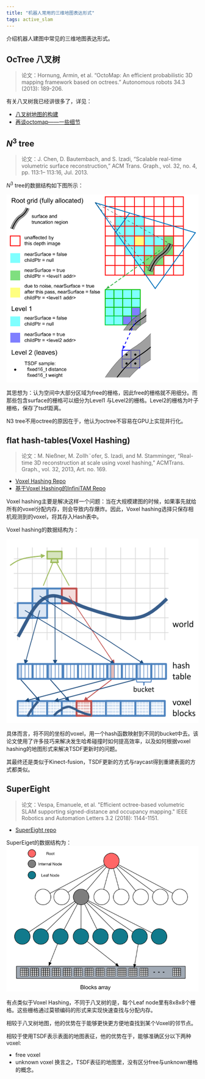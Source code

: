 ```yaml
---
title: "机器人常用的三维地图表达形式"
tags: active_slam
---
```


介绍机器人建图中常见的三维地图表达形式。

<!--more-->

## OcTree 八叉树

> 论文：Hornung, Armin, et al. “OctoMap: An efficient probabilistic 3D mapping framework based on octrees.” Autonomous robots 34.3 (2013): 189-206.

有关八叉树我已经讲很多了，详见：
- [八叉树地图的构建](../../../2020/11/05/Octomap.html)
- [再谈octomap——一些细节](../../../2021/02/25/octomap_revisit.html)

## $N^3$ tree
> 论文：J. Chen, D. Bautembach, and S. Izadi, “Scalable real-time volumetric surface reconstruction,” ACM Trans. Graph., vol. 32, no. 4, pp. 113:1– 113:16, Jul. 2013.

$N^3$ tree的数据结构如下图所示：

![](../pics/map_representation/n3.png)

其思想为：认为空间中大部分区域为free的栅格，因此free的栅格就不用细分。而那些包含surface的栅格可以细分为Level1 与Level2的栅格。Level2的栅格为叶子栅格，保存了tsdf距离。

N3 tree不用octree的原因在于，他认为octree不容易在GPU上实现并行化。

## flat hash-tables(Voxel Hashing)

> 论文：M. Nießner, M. Zollh¨ofer, S. Izadi, and M. Stamminger, “Real-time 3D reconstruction at scale using voxel hashing,” ACMTrans. Graph., vol. 32, 2013, Art. no. 169.

- [Voxel Hashing Repo](https://github.com/niessner/VoxelHashing)
- [基于Voxel Hashing的InfiniTAM Repo](https://github.com/victorprad/InfiniTAM)

Voxel hashing主要是解决这样一个问题：当在大规模建图的时候，如果事先就给所有的voxel分配内存，则会导致内存爆炸。因此，Voxel hashing选择只保存相机观测到的voxel，将其存入Hash表中。

Voxel hashing的数据结构为：

![](../pics/map_representation/voxel_hashing.png)

具体而言，将不同的坐标的voxel，用一个hash函数映射到不同的bucket中去。该论文使用了许多技巧来解决发生哈希碰撞时如何提高效率，以及如何根据voxel hashing的地图形式来解决TSDF更新时的问题。

其最终还是类似于Kinect-fusion，TSDF更新的方式与raycast得到重建表面的方式都类似。

## SuperEight
> 论文：Vespa, Emanuele, et al. "Efficient octree-based volumetric SLAM supporting signed-distance and occupancy mapping." IEEE Robotics and Automation Letters 3.2 (2018): 1144-1151.

- [SuperEight repo](https://github.com/emanuelev/supereight)

SuperEiget的数据结构为：
![](../pics/map_representation/supereight.png)

有点类似于Voxel Hashing，不同于八叉树的是，每个Leaf node里有8x8x8个栅格。这些栅格通过莫顿编码的形式来实现快速查找与分配内存。

相较于八叉树地图，他的优势在于能够更快更方便地查找到某个Voxel的邻节点。

相较于使用TSDF表示表面的地图表征，他的优势在于，能够准确区分以下两种voxel:
- free voxel
- unknown voxel
换言之，TSDF表征的地图里，没有区分free与unknown栅格的概念。
